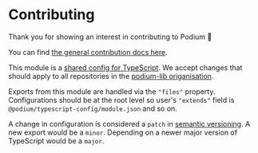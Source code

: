 # Contributing

Thank you for showing an interest in contributing to Podium 🧡

You can find [the general contribution docs here](https://github.com/podium-lib/.github/blob/main/CONTRIBUTING.md).

This module is a [shared config for TypeScript](https://www.typescriptlang.org/docs/handbook/tsconfig-json.html#tsconfig-bases). We accept changes that should apply to all repositories in the [podium-lib origanisation](https://github.com/podium-lib).

Exports from this module are handled via the `"files"` property. Configurations should be at the root level so user's `"extends"` field is `@podium/typescript-config/module.json` and so on.

A change in configuration is considered a `patch` in [semantic versioning](https://semver.org/). A new export would be a `minor`. Depending on a newer major version of TypeScript would be a `major`.
